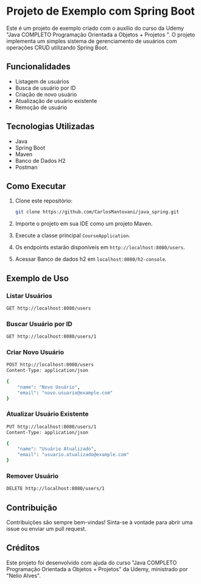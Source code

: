# Projeto de Exemplo com Spring Boot

Este é um projeto de exemplo criado com o auxílio do curso da Udemy "Java COMPLETO Programação Orientada a Objetos + Projetos
". O projeto implementa um simples sistema de gerenciamento de usuários com operações CRUD utilizando Spring Boot.

## Funcionalidades

- Listagem de usuários
- Busca de usuário por ID
- Criação de novo usuário
- Atualização de usuário existente
- Remoção de usuário

## Tecnologias Utilizadas

- Java
- Spring Boot
- Maven
- Banco de Dados H2
- Postman

## Como Executar

1. Clone este repositório:
   ```bash
   git clone https://github.com/CarlosMantovani/java_spring.git
   ```
2. Importe o projeto em sua IDE como um projeto Maven.

3. Execute a classe principal `CourseApplication`.

4. Os endpoints estarão disponíveis em `http://localhost:8080/users`.

5. Acessar Banco de dados h2 em `localhost:8080/h2-console`.

## Exemplo de Uso

### Listar Usuários
```bash
GET http://localhost:8080/users
```

### Buscar Usuário por ID
```bash
GET http://localhost:8080/users/1
```

### Criar Novo Usuário
```bash
POST http://localhost:8080/users
Content-Type: application/json

{
    "name": "Novo Usuário",
    "email": "novo.usuario@example.com"
}
```

### Atualizar Usuário Existente
```bash
PUT http://localhost:8080/users/1
Content-Type: application/json

{
    "name": "Usuário Atualizado",
    "email": "usuario.atualizado@example.com"
}
```

### Remover Usuário
```bash
DELETE http://localhost:8080/users/1
```

## Contribuição

Contribuições são sempre bem-vindas! Sinta-se à vontade para abrir uma issue ou enviar um pull request.

## Créditos

Este projeto foi desenvolvido com ajuda do curso "Java COMPLETO Programação Orientada a Objetos + Projetos" da Udemy, ministrado por "Nelio Alves".
